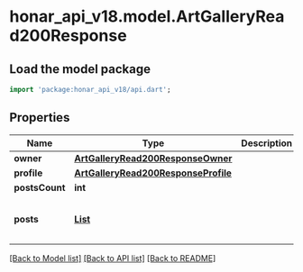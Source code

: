 # honar_api_v18.model.ArtGalleryRead200Response

## Load the model package
```dart
import 'package:honar_api_v18/api.dart';
```

## Properties
Name | Type | Description | Notes
------------ | ------------- | ------------- | -------------
**owner** | [**ArtGalleryRead200ResponseOwner**](ArtGalleryRead200ResponseOwner.md) |  | [optional] 
**profile** | [**ArtGalleryRead200ResponseProfile**](ArtGalleryRead200ResponseProfile.md) |  | [optional] 
**postsCount** | **int** |  | [optional] 
**posts** | [**List<ArtGalleryRead200ResponsePostsInner>**](ArtGalleryRead200ResponsePostsInner.md) |  | [optional] [default to const []]

[[Back to Model list]](../README.md#documentation-for-models) [[Back to API list]](../README.md#documentation-for-api-endpoints) [[Back to README]](../README.md)


